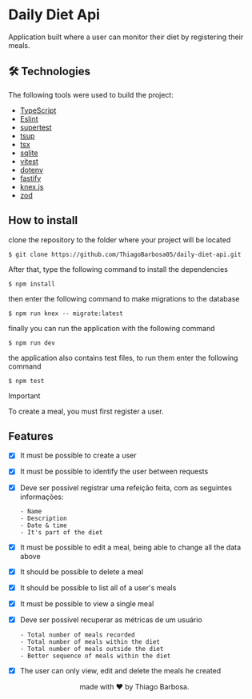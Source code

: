 <h1>Daily Diet Api</h1>

<p>Application built where a user can monitor their diet by registering their meals.</p>

## 🛠 Technologies

The following tools were used to build the project:

- [TypeScript](https://www.typescriptlang.org/) 
- [Eslint](https://eslint.org/) 
- [supertest](https://www.npmjs.com/package/supertest) 
- [tsup](https://github.com/egoist/tsup) 
- [tsx](https://www.npmjs.com/package/tsx) 
- [sqlite](https://www.sqlite.org/index.html) 
- [vitest](https://vitest.dev/) 
- [dotenv](https://www.npmjs.com/package/dotenv)
- [fastify](https://fastify.dev/)
- [knex.js](https://knexjs.org/) 
- [zod](https://zod.dev/) 



## How to install


clone the repository to the folder where your project will be located
```
$ git clone https://github.com/ThiagoBarbosa05/daily-diet-api.git
```

After that, type the following command to install the dependencies
```
$ npm install
```

then enter the following command to make migrations to the database
```
$ npm run knex -- migrate:latest
```

finally you can run the application with the following command
```
$ npm run dev
```

the application also contains test files, to run them enter the following command
```
$ npm test
```

> [!IMPORTANT]
> To create a meal, you must first register a user.

## Features
- [x] It must be possible to create a user
- [x] It must be possible to identify the user between requests
- [x] Deve ser possível registrar uma refeição feita, com as seguintes informações: 

      - Name
      - Description
      - Date & time
      - It's part of the diet
      
- [x] It must be possible to edit a meal, being able to change all the data above
- [x] It should be possible to delete a meal
- [x] It should be possible to list all of a user's meals
- [x] It must be possible to view a single meal
- [x] Deve ser possível recuperar as métricas de um usuário
      
      - Total number of meals recorded
      - Total number of meals within the diet
      - Total number of meals outside the diet
      - Better sequence of meals within the diet
      
- [x] The user can only view, edit and delete the meals he created

<p align="center">made with ❤️ by Thiago Barbosa.</p>

